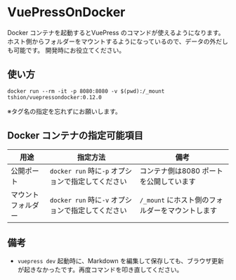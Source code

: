 # VuePressOnDocker
Docker コンテナを起動するとVuePress のコマンドが使えるようになります。
 ホスト側からフォルダーをマウントするようになっているので、データの外だしも可能です。 開発時にお役立てください。



## 使い方
```
docker run --rm -it -p 8080:8080 -v $(pwd):/_mount tshion/vuepressondocker:0.12.0
```

※タグ名の指定を忘れずにお願いします。



## Docker コンテナの指定可能項目
用途 | 指定方法 | 備考
--- | --- | ---
公開ポート | ```docker run``` 時に```-p``` オプションで指定してください | コンテナ側は8080 ポートを公開しています
マウントフォルダー | ```docker run``` 時に```-v``` オプションで指定してください | ```/_mount``` にホスト側のフォルダーをマウントします



## 備考
* ```vuepress dev``` 起動時に、Markdown を編集して保存しても、ブラウザ更新が起きなかったです。再度コマンドを叩き直してください。